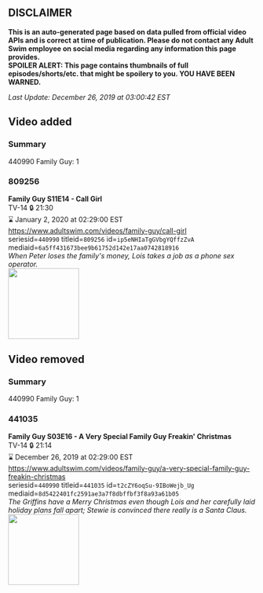 ## DISCLAIMER
**This is an auto-generated page based on data pulled from official video APIs and is correct at time of publication. Please do not contact any Adult Swim employee on social media regarding any information this page provides.**  
**SPOILER ALERT: This page contains thumbnails of full episodes/shorts/etc. that might be spoilery to you. YOU HAVE BEEN WARNED.**  

_Last Update: December 26, 2019 at 03:00:42 EST_
## Video added
### Summary
440990 Family Guy: 1  
### 809256
**Family Guy S11E14 - Call Girl**  
TV-14 🔒 21:30  
⌛ January 2, 2020 at 02:29:00 EST  
https://www.adultswim.com/videos/family-guy/call-girl  
seriesid=`440990` titleid=`809256` id=`ip5eNHIaTgGVbgYQffzZvA` mediaid=`6a5ff431673bee9b61752d142e17aa0742818916`  
_When Peter loses the family's money, Lois takes a job as a phone sex operator._  
<a href="https://i.cdn.turner.com/adultswim/big/image-upload/thumbnails/thumb-2_image-15366039830015.jpg"><img src="https://i.cdn.turner.com/adultswim/big/image-upload/thumbnails/thumb-2_image-15366039830015.jpg" height="144px" /></a>
## Video removed
### Summary
440990 Family Guy: 1  
### 441035
**Family Guy S03E16 - A Very Special Family Guy Freakin' Christmas**  
TV-14 🔒 21:14  
⌛ December 26, 2019 at 02:29:00 EST  
https://www.adultswim.com/videos/family-guy/a-very-special-family-guy-freakin-christmas  
seriesid=`440990` titleid=`441035` id=`t2cZY6oqSu-9IBoWejb_Ug` mediaid=`8d5422401fc2591ae3a7f8dbffbf3f8a93a61b05`  
_The Griffins have a Merry Christmas even though Lois and her carefully laid holiday plans fall apart; Stewie is convinced there really is a Santa Claus._  
<a href="https://i.cdn.turner.com/adultswim/big/image-upload/thumbnails/thumb-2_image-15283833201229.jpg"><img src="https://i.cdn.turner.com/adultswim/big/image-upload/thumbnails/thumb-2_image-15283833201229.jpg" height="144px" /></a>
